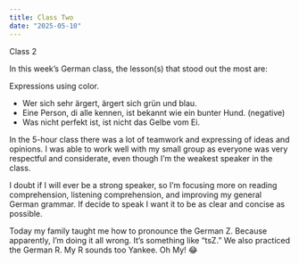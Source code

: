 ```yaml
---
title: Class Two
date: "2025-05-10"
---
```


Class 2

In this week’s German class, the lesson(s) that stood out the most are:

Expressions using color.
* Wer sich sehr ärgert, ärgert sich grün und blau.
* Eine Person, di alle kennen, ist bekannt wie ein bunter Hund. (negative)
* Was nicht perfekt ist, ist nicht das Gelbe vom Ei.

In the 5-hour class there was a lot of teamwork and expressing of ideas and opinions. I was able to work well with my small group as everyone was very respectful and considerate, even though I’m the weakest speaker in the class.  

I doubt if I will ever be a strong speaker, so I’m focusing more on reading comprehension, listening comprehension, and improving my general German grammar. If decide to speak I want it to be as clear and concise as possible.

Today my family taught me how to pronounce the German Z. Because apparently, I’m doing it all wrong.  It’s something like “tsZ.”  We also practiced the German R. My R sounds too Yankee.  Oh My! 😂 

